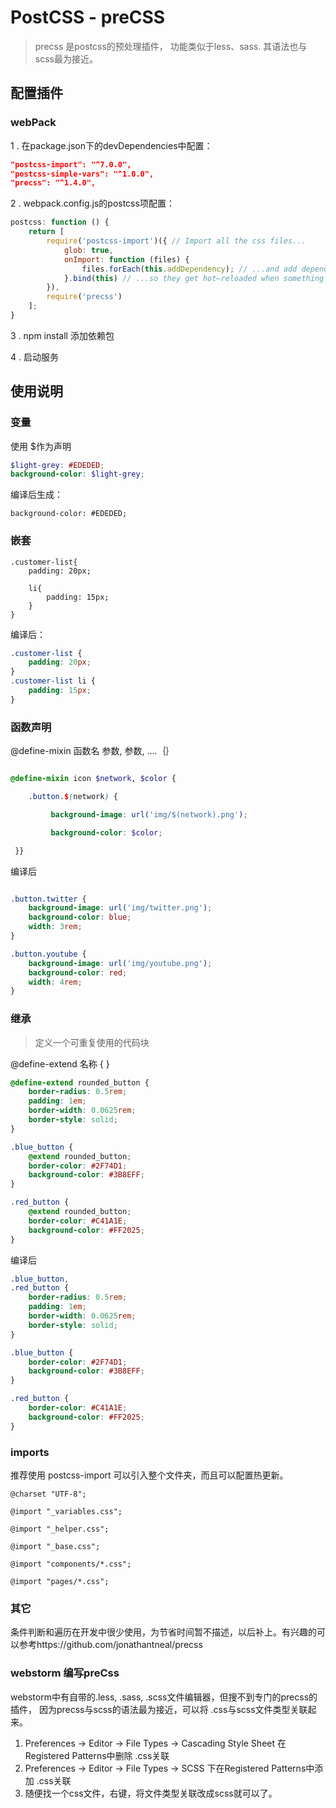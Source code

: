 # PostCSS - preCSS

> precss 是postcss的预处理插件， 功能类似于less、sass. 其语法也与scss最为接近。

## 配置插件

### webPack

1 . 在package.json下的devDependencies中配置：

``` json
"postcss-import": "^7.0.0",
"postcss-simple-vars": "^1.0.0",
"precss": "^1.4.0",
```

2 . webpack.config.js的postcss项配置：

``` javascript
postcss: function () {
    return [
        require('postcss-import')({ // Import all the css files...
            glob: true,
            onImport: function (files) {
                files.forEach(this.addDependency); // ...and add dependecies from the main.css files to the other css files...
            }.bind(this) // ...so they get hot–reloaded when something changes...
        }),
        require('precss')
    ];
}
```

3 . npm install 添加依赖包

4 . 启动服务

## 使用说明

### 变量

使用 $作为声明

``` scss
$light-grey: #EDEDED;
background-color: $light-grey;
```

编译后生成：

`background-color: #EDEDED;`

### 嵌套

``` 
.customer-list{
    padding: 20px;

    li{
        padding: 15px;
    }
}
```

编译后：

``` scss
.customer-list {
    padding: 20px;
}
.customer-list li {
    padding: 15px;
}
```

### 函数声明

@define-mixin 函数名 参数, 参数, ….｛｝

``` scss

@define-mixin icon $network, $color {

    .button.$(network) { 

      	 background-image: url('img/$(network).png');

         background-color: $color;

 }}

```

编译后

``` scss

.button.twitter {
    background-image: url('img/twitter.png');
    background-color: blue;
    width: 3rem;
}

.button.youtube {
    background-image: url('img/youtube.png');
    background-color: red;
    width: 4rem;
}

```



### 继承

> 定义一个可重复使用的代码块

@define-extend 名称 { }

``` scss
@define-extend rounded_button {
    border-radius: 0.5rem;
    padding: 1em;
    border-width: 0.0625rem;
    border-style: solid;
}

.blue_button {
    @extend rounded_button;
    border-color: #2F74D1;
    background-color: #3B8EFF;
}

.red_button {
    @extend rounded_button;
    border-color: #C41A1E;
    background-color: #FF2025;
}

```

编译后

``` scss
.blue_button,
.red_button {
    border-radius: 0.5rem;
    padding: 1em;
    border-width: 0.0625rem;
    border-style: solid;
}

.blue_button {
    border-color: #2F74D1;
    background-color: #3B8EFF;
}

.red_button {
    border-color: #C41A1E;
    background-color: #FF2025;
}
```

### imports

推荐使用 postcss-import 可以引入整个文件夹，而且可以配置热更新。

``` 
@charset "UTF-8";

@import "_variables.css";

@import "_helper.css";

@import "_base.css";

@import "components/*.css";

@import "pages/*.css";
```



### 其它

条件判断和遍历在开发中很少使用，为节省时间暂不描述，以后补上。有兴趣的可以参考https://github.com/jonathantneal/precss

### webstorm 编写preCss

webstorm中有自带的.less, .sass, .scss文件编辑器，但搜不到专门的precss的插件， 因为precss与scss的语法最为接近，可以将 .css与scss文件类型关联起来。

1. Preferences -> Editor -> File Types -> Cascading Style Sheet 在Registered Patterns中删除 .css关联
2. Preferences -> Editor -> File Types -> SCSS 下在Registered Patterns中添加 .css关联
3. 随便找一个css文件，右键，将文件类型关联改成scss就可以了。